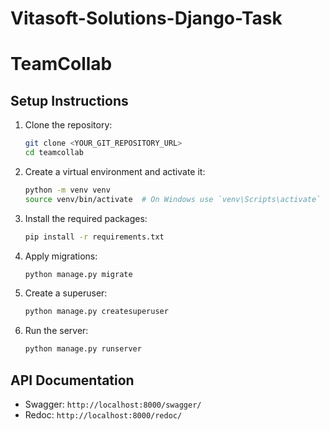 # Vitasoft-Solutions-Django-Task

# TeamCollab

## Setup Instructions

1. Clone the repository:
    ```bash
    git clone <YOUR_GIT_REPOSITORY_URL>
    cd teamcollab
    ```

2. Create a virtual environment and activate it:
    ```bash
    python -m venv venv
    source venv/bin/activate  # On Windows use `venv\Scripts\activate`
    ```

3. Install the required packages:
    ```bash
    pip install -r requirements.txt
    ```

4. Apply migrations:
    ```bash
    python manage.py migrate
    ```

5. Create a superuser:
    ```bash
    python manage.py createsuperuser
    ```

6. Run the server:
    ```bash
    python manage.py runserver
    ```

## API Documentation

- Swagger: `http://localhost:8000/swagger/`
- Redoc: `http://localhost:8000/redoc/`
